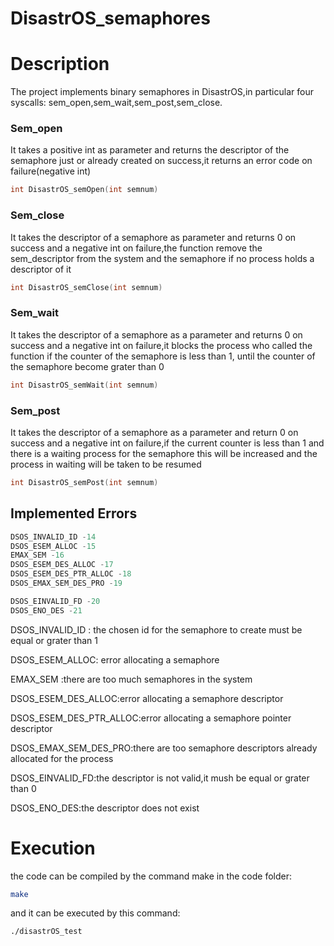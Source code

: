 # DisastrOS_semaphores



# Description

The project implements  binary semaphores in DisastrOS,in particular four syscalls: sem_open,sem_wait,sem_post,sem_close.



### Sem_open

It takes a positive int as parameter and returns the descriptor of the semaphore just or already created on success,it returns an error code on failure(negative int)

```c
int DisastrOS_semOpen(int semnum)
```

### Sem_close

It takes the  descriptor of a semaphore as parameter and returns 0 on success and a negative int on failure,the function remove the sem_descriptor from the system and the semaphore if no process holds a descriptor of it 

```c
int DisastrOS_semClose(int semnum)
```

### Sem_wait

It takes the descriptor of a semaphore as a parameter and returns 0 on success and a  negative int on failure,it blocks the process who called the function if the counter of the semaphore is less than 1, until the counter of the semaphore become grater than 0 

```c
int DisastrOS_semWait(int semnum)
```

### Sem_post

It takes the descriptor of a semaphore as a parameter and return 0 on success and a negative int on failure,if the current counter is less than 1 and there is a waiting process for the semaphore this will be increased and the process in waiting will be taken to be resumed

```c
int DisastrOS_semPost(int semnum)
```



## Implemented Errors

```C
DSOS_INVALID_ID -14   
DSOS_ESEM_ALLOC -15
EMAX_SEM -16
DSOS_ESEM_DES_ALLOC -17
DSOS_ESEM_DES_PTR_ALLOC -18
DSOS_EMAX_SEM_DES_PRO -19

DSOS_EINVALID_FD -20
DSOS_ENO_DES -21

```

DSOS_INVALID_ID : the chosen id for the semaphore to create must be equal or grater than 1

DSOS_ESEM_ALLOC: error allocating a semaphore

EMAX_SEM :there are too much semaphores in the system

DSOS_ESEM_DES_ALLOC:error allocating a semaphore descriptor

DSOS_ESEM_DES_PTR_ALLOC:error allocating a semaphore pointer descriptor

DSOS_EMAX_SEM_DES_PRO:there are too semaphore descriptors already allocated for the process

DSOS_EINVALID_FD:the descriptor is not valid,it mush be equal or grater than 0 

DSOS_ENO_DES:the descriptor does not exist



# Execution

the code can be compiled by the command make in the code folder:

```bash
make
```

and it can be executed by this command:

```bash
./disastrOS_test
```


